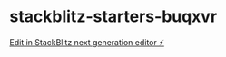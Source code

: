 # stackblitz-starters-buqxvr

[Edit in StackBlitz next generation editor ⚡️](https://stackblitz.com/~/github.com/Zisimopoulou/stackblitz-starters-buqxvr)